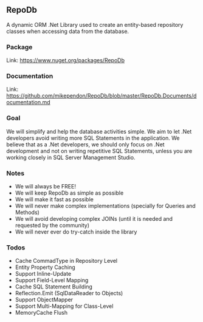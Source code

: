 ## RepoDb

A dynamic ORM .Net Library used to create an entity-based repository classes when accessing data from the database.

### Package
Link: https://www.nuget.org/packages/RepoDb

### Documentation
Link: https://github.com/mikependon/RepoDb/blob/master/RepoDb.Documents/documentation.md

### Goal

We will simplify and help the database activities simple. We aim to let .Net developers avoid writing more SQL Statements in the application. We believe that as a .Net developers, we should only focus on .Net development and not on writing repetitive SQL Statements, unless you are working closely in SQL Server Management Studio.

### Notes

 - We will always be FREE!
 - We will keep RepoDb as simple as possible
 - We will make it fast as possible
 - We will never make complex implementations (specially for Queries and Methods)
 - We will avoid developing complex JOINs (until it is needed and requested by the community)
 - We will never ever do try-catch inside the library
 
### Todos

 - Cache CommadType in Repository Level
 - Entity Property Caching
 - Support Inline-Update
 - Support Field-Level Mapping
 - Cache SQL Statement Building
 - Reflection.Emit (SqlDataReader to Objects)
 - Support ObjectMapper
 - Support Multi-Mapping for Class-Level
 - MemoryCache Flush
